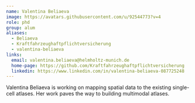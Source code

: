 ```yaml
---
name: Valentina Beliaeva
image: https://avatars.githubusercontent.com/u/92544773?v=4
role: phd
group: alum
aliases:
  - Beliaeva
  - Kraftfahrzeughaftpflichtversicherung
  - valentina-beliaeva
links:
  email: valentina.beliaeva@helmholtz-munich.de
  home-page: https://github.com/Kraftfahrzeughaftpflichtversicherung
  linkedin: https://www.linkedin.com/in/valentina-beliaeva-087725248
---
```


Valentina Beliaeva is working on mapping spatial data to the existing single-cell atlases. Her work paves the way to building multimodal atlases.
